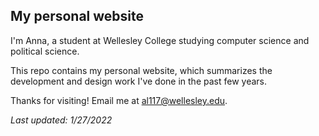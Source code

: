 ## My personal website

I'm Anna, a student at Wellesley College studying computer science and political science.

This repo contains my personal website, which summarizes the development
and design work I've done in the past few years.

Thanks for visiting! Email me at al117@wellesley.edu.

*Last updated: 1/27/2022*
